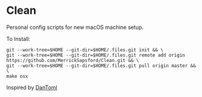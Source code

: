 # Clean

Personal config scripts for new macOS machine setup.

To Install: 
```
git --work-tree=$HOME --git-dir=$HOME/.files.git init && \
git --work-tree=$HOME --git-dir=$HOME/.files.git remote add origin https://github.com/MerrickSapsford/Clean.git && \
git --work-tree=$HOME --git-dir=$HOME/.files.git pull origin master && \
make osx
```

Inspired by [DanToml](https://github.com/DanToml/Dotfiles)
